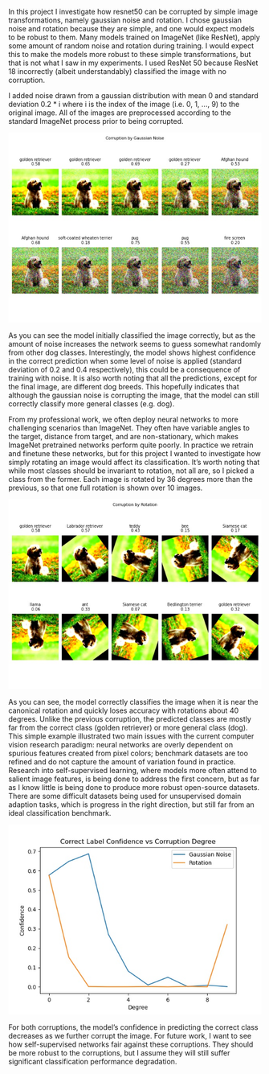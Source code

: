 In this project I investigate how resnet50 can be corrupted by simple image transformations, namely gaussian noise and rotation. 
I chose gaussian noise and rotation because they are simple, and one would expect models to be robust to them. Many models trained on ImageNet (like ResNet), apply some amount of random noise and rotation during training. I would expect this to make the models more robust to these simple transformations, but that is not what I saw in my experiments. I used ResNet 50 because ResNet 18 incorrectly (albeit understandably) classified the image with no corruption.

I added noise drawn from a gaussian distribution with mean 0 and standard deviation 0.2 * i where i is the index of the image (i.e. 0, 1, ..., 9) to the original image. 
All of the images are preprocessed according to the standard ImageNet process prior to being corrupted.

![alt text](dog_corruption_noise.jpg)

As you can see the model initially classified the image correctly, but as the amount of noise increases the network seems to guess somewhat randomly from other dog classes. 
Interestingly, the model shows highest confidence in the correct prediction when some level of noise is applied (standard deviation of 0.2 and 0.4 respectively), this could be a consequence of training with noise. 
It is also worth noting that all the predictions, except for the final image, are different dog breeds. 
This hopefully indicates that although the gaussian noise is corrupting the image, that the model can still correctly classify more general classes (e.g. dog).

From my professional work, we often deploy neural networks to more challenging scenarios than ImageNet. 
They often have variable angles to the target, distance from target, and are non-stationary, which makes ImageNet pretrained networks perform quite poorly. 
In practice we retrain and finetune these networks, but for this project I wanted to investigate how simply rotating an image would affect its classification. 
It’s worth noting that while most classes should be invariant to rotation, not all are, so I picked a class from the former. Each image is rotated by 36 degrees more than the previous, so that one full rotation is shown over 10 images.

![alt text](dog_corruption_rotation.jpg)

As you can see, the model correctly classifies the image when it is near the canonical rotation and quickly loses accuracy with rotations about 40 degrees. 
Unlike the previous corruption, the predicted classes are mostly far from the correct class (golden retriever) or more general class (dog).
This simple example illustrated two main issues with the current computer vision research paradigm: neural networks are overly dependent on spurious features created from pixel colors; benchmark datasets are too refined and do not capture the amount of variation found in practice. 
Research into self-supervised learning, where models more often attend to salient image features, is being done to address the first concern, but as far as I know little is being done to produce more robust open-source datasets. 
There are some difficult datasets being used for unsupervised domain adaption tasks, which is progress in the right direction, but still far from an ideal classification benchmark.

![alt text](dog_corruption_plot.jpg)

For both corruptions, the model’s confidence in predicting the correct class decreases as we further corrupt the image. For future work, I want to see how self-supervised networks fair against these corruptions. 
They should be more robust to the corruptions, but I assume they will still suffer significant classification performance degradation.

